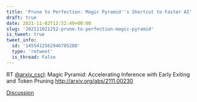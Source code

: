 ```yaml
---
title: 'Prune to Perfection: Magic Pyramid''s Shortcut to Faster AI'
draft: true
date: 2021-11-02T12:52:49+00:00
slug: '202111021252-prune-to-perfection-magic-pyramid'
is_tweet: true
tweet_info:
  id: '1455412562946785280'
  type: 'retweet'
  is_thread: False
---
```




RT [@arxiv_cscl](https://x.com/arxiv_cscl): Magic Pyramid: Accelerating Inference with Early Exiting and Token Pruning <http://arxiv.org/abs/2111.00230>

[Discussion](https://x.com/sytelus/status/1455412562946785280)
